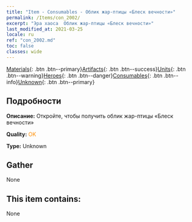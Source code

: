 ```yaml
---
title: "Item - Consumables - Облик жар-птицы «Блеск вечности»"
permalink: /Items/con_2002/
excerpt: "Эра хаоса  Облик жар-птицы «Блеск вечности»"
last_modified_at: 2021-03-25
locale: ru
ref: "con_2002.md"
toc: false
classes: wide
---
```

 [Materials](/ru/Items/){: .btn .btn--primary}[Artifacts](/ru/Items/Artifacts/){: .btn .btn--success}[Units](/ru/Items/Units/){: .btn .btn--warning}[Heroes](/ru/Items/Heroes/){: .btn .btn--danger}[Consumables](/ru/Items/Consumables/){: .btn .btn--info}[Unknown](/ru/Items/Unknown/){: .btn .btn--primary}

## Подробности
 **Описание:** Откройте, чтобы получить облик жар-птицы «Блеск вечности»

 **Quality:** <span style="color: #FF8C00">OK</span>

 **Type:** Unknown

## Gather

  None

## This item contains:

  None

